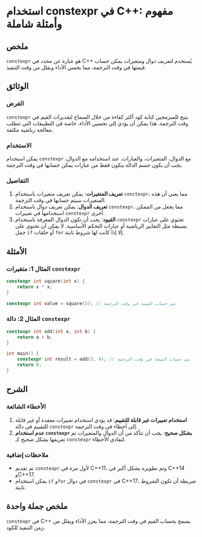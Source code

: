 <!--
Meta Description: # استخدام constexpr في C++: مفهوم وأمثلة شاملة ## ملخص `constexpr` هو عبارة عن محدد في C++ يُستخدم لتعريف دوال ومتغيرات يمكن حساب قيمتها في وقت الترجم...
Meta Keywords: constexpr, وقت, يمكن, الترجمة, int
-->

# استخدام constexpr في C++: مفهوم وأمثلة شاملة

## ملخص
`constexpr` هو عبارة عن محدد في C++ يُستخدم لتعريف دوال ومتغيرات يمكن حساب قيمتها في وقت الترجمة، مما يحسن الأداء ويقلل من وقت التنفيذ.

## الوثائق
### الغرض
`constexpr` يتيح للمبرمجين كتابة كود أكثر كفاءة من خلال السماح لتقديرات القيم في وقت الترجمة. هذا يمكن أن يؤدي إلى تحسين الأداء، خاصة في التطبيقات التي تتطلب معالجة رياضية مكثفة.

### الاستخدام
يمكن استخدام `constexpr` مع الدوال، المتغيرات، والعبارات. عند استخدامه مع الدوال، يجب أن يكون جسم الدالة يتكون فقط من عبارات يمكن حسابها في وقت الترجمة. 

### التفاصيل
1. **تعريف المتغيرات**: يمكن تعريف متغيرات باستخدام `constexpr`، مما يعني أن هذه المتغيرات سيتم حسابها في وقت الترجمة.
2. **تعريف الدوال**: يمكن تعريف دوال باستخدام `constexpr`، مما يجعل من الممكن استخدامها في تعبيرات `constexpr` أخرى.
3. **القيود**: يجب أن تكون الدوال المعرفة باستخدام `constexpr` تحتوي على عبارات بسيطة مثل التعابير الرياضية أو عبارات التحكم الأساسية. لا يمكن أن تحتوي على جمل `if` أو حلقات `for` إلا إذا كانت لها شروط ثابتة.

## الأمثلة
### المثال 1: متغيرات `constexpr`
```cpp
constexpr int square(int x) {
    return x * x;
}

constexpr int value = square(5); // يتم حساب القيمة في وقت الترجمة
```

### المثال 2: دالة `constexpr`
```cpp
constexpr int add(int a, int b) {
    return a + b;
}

int main() {
    constexpr int result = add(3, 4); // يتم حساب النتيجة في وقت الترجمة
    return 0;
}
```

## الشرح
### الأخطاء الشائعة
1. **استخدام تعبيرات غير قابلة للتقييم**: قد يؤدي استخدام تعبيرات معقدة أو غير قابلة للتقييم في دالة `constexpr` إلى أخطاء في وقت الترجمة.
2. **عدم استخدام `constexpr` بشكل صحيح**: يجب أن تتأكد من أن الدوال والمتغيرات تم تعريفها بشكل صحيح كـ `constexpr` لتفادي الأخطاء.

### ملاحظات إضافية
- تم تقديم `constexpr` لأول مرة في C++11، وتم تطويره بشكل أكبر في C++14 وC++17.
- يمكن استخدام `if` و`for` في دوال `constexpr` في C++17، شريطة أن تكون الشروط ثابتة.

## ملخص جملة واحدة
`constexpr` في C++ يسمح بحساب القيم في وقت الترجمة، مما يعزز الأداء ويقلل من زمن التنفيذ للكود.